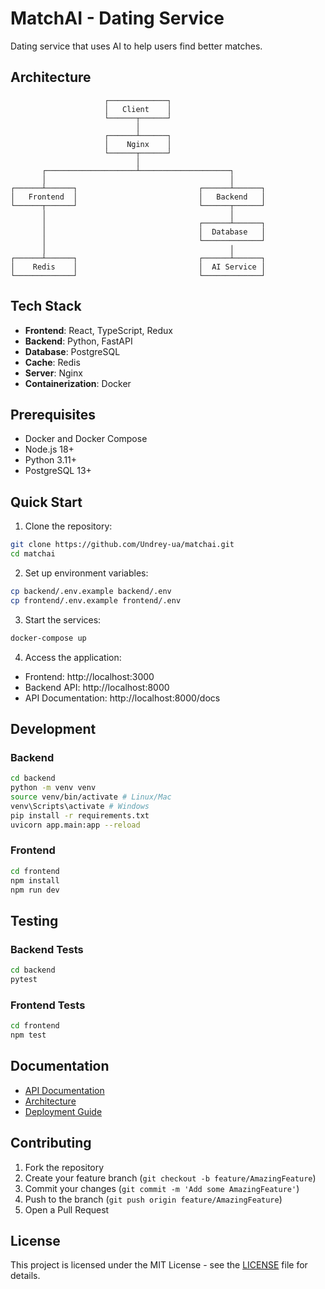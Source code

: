 # MatchAI - Dating Service

Dating service that uses AI to help users find better matches.

## Architecture

```plaintext
                     ┌─────────────┐
                     │   Client    │
                     └──────┬──────┘
                            │
                     ┌──────┴──────┐
                     │    Nginx    │
                     └──────┬──────┘
                            │
       ┌────────────────────┴────────────────────┐
       │                                         │
┌──────┴──────┐                           ┌──────┴──────┐
│   Frontend  │                           │   Backend   │
└──────┬──────┘                           └──────┬──────┘
       │                                         │
       │                                  ┌──────┴──────┐
       │                                  │  Database   │
       │                                  └─────────────┘
       │                                         │
┌──────┴──────┐                           ┌──────┴──────┐
│    Redis    │                           │  AI Service │
└─────────────┘                           └─────────────┘
```

## Tech Stack

- **Frontend**: React, TypeScript, Redux
- **Backend**: Python, FastAPI
- **Database**: PostgreSQL
- **Cache**: Redis
- **Server**: Nginx
- **Containerization**: Docker

## Prerequisites

- Docker and Docker Compose
- Node.js 18+
- Python 3.11+
- PostgreSQL 13+

## Quick Start

1. Clone the repository:

```bash
git clone https://github.com/Undrey-ua/matchai.git
cd matchai
```


2. Set up environment variables:

```bash
cp backend/.env.example backend/.env
cp frontend/.env.example frontend/.env
```

3. Start the services:

```bash
docker-compose up
```


4. Access the application:
- Frontend: http://localhost:3000
- Backend API: http://localhost:8000
- API Documentation: http://localhost:8000/docs

## Development

### Backend

```bash
cd backend
python -m venv venv
source venv/bin/activate # Linux/Mac
venv\Scripts\activate # Windows
pip install -r requirements.txt
uvicorn app.main:app --reload
```

### Frontend

```bash
cd frontend
npm install
npm run dev
```

## Testing

### Backend Tests

```bash
cd backend
pytest
```

### Frontend Tests

```bash
cd frontend
npm test
```

## Documentation

- [API Documentation](docs/api/)
- [Architecture](docs/architecture/)
- [Deployment Guide](docs/deployment/)

## Contributing

1. Fork the repository
2. Create your feature branch (`git checkout -b feature/AmazingFeature`)
3. Commit your changes (`git commit -m 'Add some AmazingFeature'`)
4. Push to the branch (`git push origin feature/AmazingFeature`)
5. Open a Pull Request

## License

This project is licensed under the MIT License - see the [LICENSE](LICENSE) file for details.